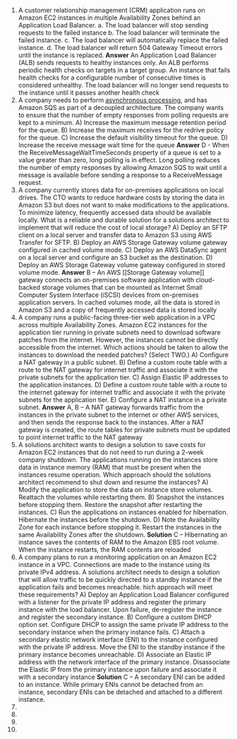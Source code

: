 1. A customer relationship management (CRM) application runs on Amazon EC2 instances in multiple Availability Zones behind an Application Load Balancer.
	a. The load balancer will stop sending requests to the failed instance
	b. The load balancer will terminate the failed instance.
	c. The load balancer will automatically replace the failed instance.
	d. The load balancer will return 504 Gateway Timeout errors until the instance is replaced.
	**Answer**
		An Application Load Balancer (ALB) sends requests to healthy instances only. An ALB performs periodic health checks on targets in a target group. An instance that fails health checks for a configurable number of consecutive times is considered unhealthy. The load balancer will no longer send requests to the instance until it passes another health check
2. A company needs to perform [asynchronous processing](https://aws.amazon.com/blogs/compute/understanding-asynchronous-messaging-for-microservices/), and has Amazon SQS as part of a decoupled architecture. The company wants to ensure that the number of empty responses from polling requests are kept to a minimum.
		A) Increase the maximum message retention period for the queue.
		B) Increase the maximum receives for the redrive policy for the queue.
		C) Increase the default visibility timeout for the queue.
		D) Increase the receive message wait time for the queue
		**Answer**
			D - When the ReceiveMessageWaitTimeSeconds property of a queue is set to a value greater than zero, long polling is in effect. Long polling reduces the number of empty responses by allowing Amazon SQS to wait until a message is available before sending a response to a ReceiveMessage request.
3. A company currently stores data for on-premises applications on local drives. The CTO wants to reduce hardware costs by storing the data in Amazon S3 but does not want to make modifications to the applications. To minimize latency, frequently accessed data should be available locally. What is a reliable and durable solution for a solutions architect to implement that will reduce the cost of local storage?
	A) Deploy an SFTP client on a local server and transfer data to Amazon S3 using AWS Transfer for SFTP.
	B) Deploy an AWS Storage Gateway volume gateway configured in cached volume mode.
	C) Deploy an AWS DataSync agent on a local server and configure an S3 bucket as the destination.
	D) Deploy an AWS Storage Gateway volume gateway configured in stored volume mode.
	**Answer**
		 B – An AWS [[Storage Gateway volume]] gateway connects an on-premises software application with cloud-backed storage volumes that can be mounted as Internet Small Computer System Interface (iSCSI) devices from on-premises application servers. In cached volumes mode, all the data is stored in Amazon S3 and a copy of frequently accessed data is stored locally
4. A company runs a public-facing three-tier web application in a VPC across multiple Availability Zones. Amazon EC2 instances for the application tier running in private subnets need to download software patches from the internet. However, the instances cannot be directly accessible from the internet. Which actions should be taken to allow the instances to download the needed patches? (Select TWO.)
	A) Configure a NAT gateway in a public subnet.
	B) Define a custom route table with a route to the NAT gateway for internet traffic and associate it with the
	private subnets for the application tier.
	C) Assign Elastic IP addresses to the application instances.
	D) Define a custom route table with a route to the internet gateway for internet traffic and associate it with
	the private subnets for the application tier.
	E) Configure a NAT instance in a private subnet.
	**Answer**
		A, B – A NAT gateway forwards traffic from the instances in the private subnet to the internet or other AWS services, and then sends the response back to the instances. After a NAT gateway is created, the route tables for private subnets must be updated to point internet traffic to the NAT gateway
5. A solutions architect wants to design a solution to save costs for Amazon EC2 instances that do not need to run during a 2-week company shutdown. The applications running on the instances store data in instance memory (RAM) that must be present when the instances resume operation. Which approach should the solutions architect recommend to shut down and resume the instances?
	A) Modify the application to store the data on instance store volumes. Reattach the volumes while restarting them.
	B) Snapshot the instances before stopping them. Restore the snapshot after restarting the instances.
	C) Run the applications on instances enabled for hibernation. Hibernate the instances before the shutdown.
	D) Note the Availability Zone for each instance before stopping it. Restart the instances in the same Availability Zones after the shutdown.
	**Solution**
		C – Hibernating an instance saves the contents of RAM to the Amazon EBS root volume. When the instance restarts, the RAM contents are reloaded
6. A company plans to run a monitoring application on an Amazon EC2 instance in a VPC. Connections are made to the instance using its private IPv4 address. A solutions architect needs to design a solution that will allow traffic to be quickly directed to a standby instance if the application fails and becomes nreachable. hich approach will meet these requirements?
	A) Deploy an Application Load Balancer configured with a listener for the private IP address and register the primary instance with the load balancer. Upon failure, de-register the instance and register the secondary instance.
	B) Configure a custom DHCP option set. Configure DHCP to assign the same private IP address to the secondary instance when the primary instance fails.
	C) Attach a secondary elastic network interface (ENI) to the instance configured with the private IP address. Move the ENI to the standby instance if the primary instance becomes unreachable.
	D) Associate an Elastic IP address with the network interface of the primary instance. Disassociate the Elastic IP from the primary instance upon failure and associate it with a secondary instance
	**Solution**
		C – A secondary ENI can be added to an instance. While primary ENIs cannot be detached from an instance, secondary ENIs can be detached and attached to a different instance.
7.
8.
9.
10.